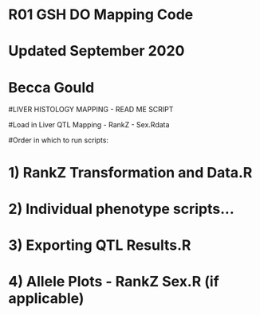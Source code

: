 # R01 GSH DO Mapping Code 
# Updated September 2020
# Becca Gould 

#LIVER HISTOLOGY MAPPING - READ ME SCRIPT

#Load in Liver QTL Mapping - RankZ - Sex.Rdata

#Order in which to run scripts:

# 1) RankZ Transformation and Data.R 
# 2) Individual phenotype scripts...
# 3) Exporting QTL Results.R
# 4) Allele Plots - RankZ Sex.R (if applicable)


